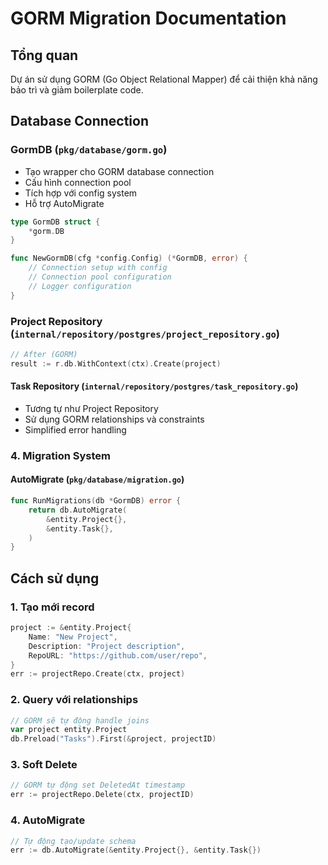 # GORM Migration Documentation

## Tổng quan

Dự án sử dụng GORM (Go Object Relational Mapper) để cải thiện khả năng bảo trì và giảm boilerplate code.

## Database Connection

### GormDB (`pkg/database/gorm.go`)

- Tạo wrapper cho GORM database connection
- Cấu hình connection pool
- Tích hợp với config system
- Hỗ trợ AutoMigrate

```go
type GormDB struct {
    *gorm.DB
}

func NewGormDB(cfg *config.Config) (*GormDB, error) {
    // Connection setup with config
    // Connection pool configuration
    // Logger configuration
}
```

### Project Repository (`internal/repository/postgres/project_repository.go`)

```go
// After (GORM)
result := r.db.WithContext(ctx).Create(project)
```

#### Task Repository (`internal/repository/postgres/task_repository.go`)

- Tương tự như Project Repository
- Sử dụng GORM relationships và constraints
- Simplified error handling

### 4. Migration System

#### AutoMigrate (`pkg/database/migration.go`)

```go
func RunMigrations(db *GormDB) error {
    return db.AutoMigrate(
        &entity.Project{},
        &entity.Task{},
    )
}
```

## Cách sử dụng

### 1. Tạo mới record

```go
project := &entity.Project{
    Name: "New Project",
    Description: "Project description",
    RepoURL: "https://github.com/user/repo",
}
err := projectRepo.Create(ctx, project)
```

### 2. Query với relationships

```go
// GORM sẽ tự động handle joins
var project entity.Project
db.Preload("Tasks").First(&project, projectID)
```

### 3. Soft Delete

```go
// GORM tự động set DeletedAt timestamp
err := projectRepo.Delete(ctx, projectID)
```

### 4. AutoMigrate

```go
// Tự động tạo/update schema
err := db.AutoMigrate(&entity.Project{}, &entity.Task{})
```
